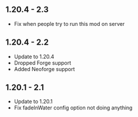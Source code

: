 ## 1.20.4 - 2.3

- Fix when people try to run this mod on server

## 1.20.4 - 2.2

- Update to 1.20.4
- Dropped Forge support
- Added Neoforge support

## 1.20.1 - 2.1

- Update to 1.20.1
- Fix fadeInWater config option not doing anything

